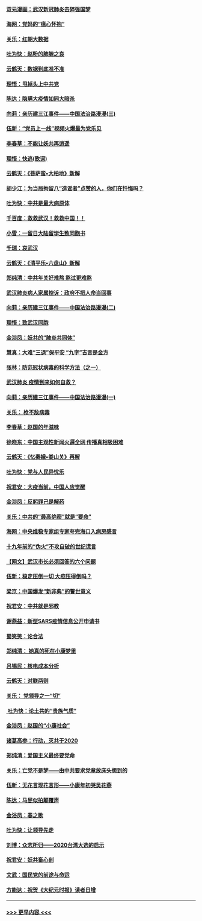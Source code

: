 #### [双元漫画：武汉新冠肺炎击碎强国梦](../pages/nsc993/n11843320.md?t=02051131) 
#### [海网：党妈的“瘟心怀抱”](../pages/nsc993/n11840740.md?t=02051131) 
#### [关乐：红朝大数据](../pages/nsc993/n11840675.md?t=02051131) 
#### [吐为快：赵粉的肺腑之哀](../pages/nsc993/n11840618.md?t=02051131) 
#### [云鹤天：数据到底准不准](../pages/nsc993/n11840325.md?t=02051131) 
#### [理悟：甩掉头上中共党](../pages/nsc993/n11838826.md?t=02051131) 
#### [陈达：隐瞒大疫情如同大暗杀](../pages/nsc993/n11838771.md?t=02051131) 
#### [向莉：亲历建三江事件——中国法治路漫漫(三)](../pages/nsc993/n11831825.md?t=02051131) 
#### [伍新：“党员上一线”视频火爆最为党乐见](../pages/nsc993/n11838200.md?t=02051131) 
#### [李春草：不能让妖共再逍遥](../pages/nsc993/n11838102.md?t=02051131) 
#### [理悟：快逃(歌词)](../pages/nsc993/n11838083.md?t=02051131) 
#### [云鹤天：《菩萨蛮▪大柏地》新解](../pages/nsc993/n11838059.md?t=02051131) 
#### [胡少江：为当局拘留八“造谣者”点赞的人，你们在忏悔吗？](../pages/nsc993/n11836801.md?t=02051131) 
#### [吐为快：中共是最大病原体](../pages/nsc993/n11836748.md?t=02051131) 
#### [千百度：救救武汉！救救中国！！](../pages/nsc993/n11836145.md?t=02051131) 
#### [小雪：一留日大陆留学生致同胞书](../pages/nsc993/n11834624.md?t=02051131) 
#### [千瑞：哀武汉](../pages/nsc993/n11833647.md?t=02051131) 
#### [云鹤天：《清平乐▪六盘山》新解](../pages/nsc993/n11833611.md?t=02051131) 
#### [郑纯清：中共年关好难熬 熬过更难熬](../pages/nsc993/n11833489.md?t=02051131) 
#### [武汉肺炎病人家属控诉：政府不把人命当回事](../pages/nsc993/n11833205.md?t=02051131) 
#### [向莉：亲历建三江事件——中国法治路漫漫(二)](../pages/nsc993/n11829102.md?t=02051131) 
#### [理悟：致武汉同胞](../pages/nsc993/n11831522.md?t=02051131) 
#### [金浴凤：妖共的“肺炎共同体”](../pages/nsc993/n11829448.md?t=02051131) 
#### [慧真：大难“三退”保平安 “九字”吉言是金方](../pages/nsc993/n11829501.md?t=02051131) 
#### [张林：防范冠状病毒的科学方法（之一）](../pages/nsc993/n11828618.md?t=02051131) 
#### [武汉肺炎 疫情到来如何自救？](../pages/nsc993/n11827632.md?t=02051131) 
#### [向莉：亲历建三江事件——中国法治路漫漫(一)](../pages/nsc993/n11827190.md?t=02051131) 
#### [关乐： 枪不敌病毒](../pages/nsc993/n11826746.md?t=02051131) 
#### [李春草：赵国的年滋味](../pages/nsc993/n11826321.md?t=02051131) 
#### [徐晓东：中国主观性新闻火遍全网 传播真相极困难](../pages/nsc993/n11826508.md?t=02051131) 
#### [云鹤天：《忆秦娥▪娄山关》再解](../pages/nsc993/n11824682.md?t=02051131) 
#### [吐为快：党与人民异忧乐](../pages/nsc993/n11824660.md?t=02051131) 
#### [祝君安：大疫当前，中国人应觉醒](../pages/nsc993/n11821946.md?t=02051131) 
#### [金浴凤：反躬罪己是解药](../pages/nsc993/n11820280.md?t=02051131) 
#### [关乐：中共的“最高绝密”就是“要命”](../pages/nsc993/n11816946.md?t=02051131) 
#### [海网：中央维稳专家组专家夸完海口入病房感言](../pages/nsc993/n11815138.md?t=02051131) 
#### [十九年前的“伪火”不攻自破的世纪谎言](../pages/nsc993/n11813238.md?t=02051131) 
#### [【网文】武汉市长必须回答的六个问题](../pages/nsc993/n11813848.md?t=02051131) 
#### [伍新：稳定压倒一切 大疫压得倒吗？](../pages/nsc993/n11812634.md?t=02051131) 
#### [梁京：中国爆发“新非典”的警世意义](../pages/nsc993/n11812554.md?t=02051131) 
#### [祝君安：中共就是邪教](../pages/nsc993/n11812431.md?t=02051131) 
#### [谢燕益：新型SARS疫情信息公开申请书](../pages/nsc993/n11808840.md?t=02051131) 
#### [蜀笑笑：论合法](../pages/nsc993/n11808064.md?t=02051131) 
#### [郑纯清： 她真的死在小康梦里](../pages/nsc993/n11806623.md?t=02051131) 
#### [吕锡民：核电成本分析](../pages/nsc993/n11806284.md?t=02051131) 
#### [云鹤天：对联两则](../pages/nsc993/n11805957.md?t=02051131) 
#### [关乐： 党领导之一“切”](../pages/nsc993/n11804505.md?t=02051131) 
#### [ 吐为快：论土共的“贵族气质”](../pages/nsc993/n11804490.md?t=02051131) 
#### [金浴凤：赵国的“小康社会”](../pages/nsc993/n11804452.md?t=02051131) 
#### [诸葛高参：行动，灭共于2020](../pages/nsc993/n11804120.md?t=02051131) 
#### [郑纯清：爱国主义最终要党命](../pages/nsc993/n11802197.md?t=02051131) 
#### [关乐：亡党不是梦——由中共要求党章放床头想到的](../pages/nsc993/n11802156.md?t=02051131) 
#### [伍新：无花言现花言形——小康年初哭吴花燕](../pages/nsc993/n11800044.md?t=02051131) 
#### [陈达：马屁似拍颠覆声](../pages/nsc993/n11800010.md?t=02051131) 
#### [金浴凤：春之歌](../pages/nsc993/n11797687.md?t=02051131) 
#### [吐为快：让领导先走](../pages/nsc993/n11797512.md?t=02051131) 
#### [刘博：众志所归——2020台湾大选的启示](../pages/nsc993/n11796878.md?t=02051131) 
#### [祝君安：妖共畜心剖](../pages/nsc993/n11794273.md?t=02051131) 
#### [文武：国民党的前途与命运](../pages/nsc993/n11794198.md?t=02051131) 
#### [方能达：祝贺《大纪元时报》读者日增](../pages/nsc993/n11793807.md?t=02051131) 

----
#### [ >>> 更早内容 <<< ](../indexes/nsc993-earlier.md)

